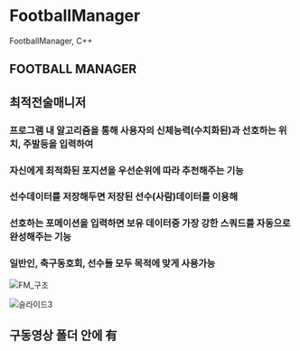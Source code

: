 # FootballManager
FootballManager, C++

## FOOTBALL MANAGER
## 최적전술매니저


### 프로그램 내 알고리즘을 통해 사용자의 신체능력(수치화된)과 선호하는 위치, 주발등을 입력하여
### 자신에게 최적화된 포지션을 우선순위에 따라 추천해주는 기능

### 선수데이터를 저장해두면 저장된 선수(사람)데이터를 이용해
### 선호하는 포메이션을 입력하면 보유 데이터중 가장 강한 스쿼드를 자동으로 완성해주는 기능

### 일반인, 축구동호회, 선수들 모두 목적에 맞게 사용가능

![FM_구조](https://user-images.githubusercontent.com/34766471/117855423-6fdd2f00-b2c5-11eb-9179-400df5b5f069.png)

![슬라이드3](https://user-images.githubusercontent.com/34766471/117855648-a61aae80-b2c5-11eb-9a19-dc1f7bda7b88.JPG)

## 구동영상 폴더 안에 有

